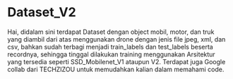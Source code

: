 # Dataset_V2

Hai, didalam sini terdapat Dataset dengan object mobil, motor, dan truk yang diambil dari atas menggunakan drone dengan jenis file jpeg, xml, dan csv, bahkan sudah terbagi menjadi train_labels dan test_labels beserta recordnya, sehingga tinggal dilakukan training menggunakan Arsitektur yang tersedia seperti SSD_Mobilenet_V1 ataupun V2. Terdapat juga Google collab dari TECHZIZOU untuk memudahkan kalian dalam memahami code.
